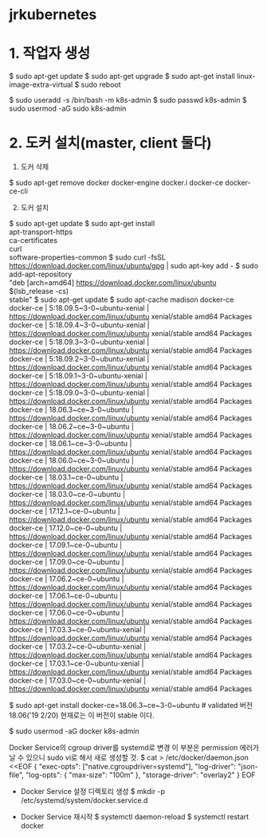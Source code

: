 # jrkubernetes

# 1. 작업자 생성

$ sudo apt-get update
$ sudo apt-get upgrade
$ sudo apt-get install linux-image-extra-virtual
$ sudo reboot

$ sudo useradd -s /bin/bash -m k8s-admin
$ sudo passwd k8s-admin
$ sudo usermod -aG sudo k8s-admin

# 2. 도커 설치(master, client 둘다)

1) 도커 삭제

$ sudo apt-get remove docker docker-engine docker.i docker-ce docker-ce-cli

2) 도커 설치 

$ sudo apt-get update
$ sudo apt-get install \
    apt-transport-https \
    ca-certificates \
    curl \
    software-properties-common
$ sudo curl -fsSL https://download.docker.com/linux/ubuntu/gpg | sudo apt-key add -
$ sudo add-apt-repository \
    "deb [arch=amd64] https://download.docker.com/linux/ubuntu \
    $(lsb_release -cs) \
    stable"
$ sudo apt-get update
$ sudo apt-cache madison docker-ce
  docker-ce | 5:18.09.5~3-0~ubuntu-xenial | https://download.docker.com/linux/ubuntu xenial/stable amd64 Packages
 docker-ce | 5:18.09.4~3-0~ubuntu-xenial | https://download.docker.com/linux/ubuntu xenial/stable amd64 Packages
 docker-ce | 5:18.09.3~3-0~ubuntu-xenial | https://download.docker.com/linux/ubuntu xenial/stable amd64 Packages
 docker-ce | 5:18.09.2~3-0~ubuntu-xenial | https://download.docker.com/linux/ubuntu xenial/stable amd64 Packages
 docker-ce | 5:18.09.1~3-0~ubuntu-xenial | https://download.docker.com/linux/ubuntu xenial/stable amd64 Packages
 docker-ce | 5:18.09.0~3-0~ubuntu-xenial | https://download.docker.com/linux/ubuntu xenial/stable amd64 Packages
 docker-ce | 18.06.3~ce~3-0~ubuntu | https://download.docker.com/linux/ubuntu xenial/stable amd64 Packages
 docker-ce | 18.06.2~ce~3-0~ubuntu | https://download.docker.com/linux/ubuntu xenial/stable amd64 Packages
 docker-ce | 18.06.1~ce~3-0~ubuntu | https://download.docker.com/linux/ubuntu xenial/stable amd64 Packages
 docker-ce | 18.06.0~ce~3-0~ubuntu | https://download.docker.com/linux/ubuntu xenial/stable amd64 Packages
 docker-ce | 18.03.1~ce-0~ubuntu | https://download.docker.com/linux/ubuntu xenial/stable amd64 Packages
 docker-ce | 18.03.0~ce-0~ubuntu | https://download.docker.com/linux/ubuntu xenial/stable amd64 Packages
 docker-ce | 17.12.1~ce-0~ubuntu | https://download.docker.com/linux/ubuntu xenial/stable amd64 Packages
 docker-ce | 17.12.0~ce-0~ubuntu | https://download.docker.com/linux/ubuntu xenial/stable amd64 Packages
 docker-ce | 17.09.1~ce-0~ubuntu | https://download.docker.com/linux/ubuntu xenial/stable amd64 Packages
 docker-ce | 17.09.0~ce-0~ubuntu | https://download.docker.com/linux/ubuntu xenial/stable amd64 Packages
 docker-ce | 17.06.2~ce-0~ubuntu | https://download.docker.com/linux/ubuntu xenial/stable amd64 Packages
 docker-ce | 17.06.1~ce-0~ubuntu | https://download.docker.com/linux/ubuntu xenial/stable amd64 Packages
 docker-ce | 17.06.0~ce-0~ubuntu | https://download.docker.com/linux/ubuntu xenial/stable amd64 Packages
 docker-ce | 17.03.3~ce-0~ubuntu-xenial | https://download.docker.com/linux/ubuntu xenial/stable amd64 Packages
 docker-ce | 17.03.2~ce-0~ubuntu-xenial | https://download.docker.com/linux/ubuntu xenial/stable amd64 Packages
 docker-ce | 17.03.1~ce-0~ubuntu-xenial | https://download.docker.com/linux/ubuntu xenial/stable amd64 Packages
 docker-ce | 17.03.0~ce-0~ubuntu-xenial | https://download.docker.com/linux/ubuntu xenial/stable amd64 Packages

$ sudo apt-get install docker-ce=18.06.3~ce~3-0~ubuntu # validated 버전 18.06('19 2/20)
현재로는 이 버전이 stable 이다.

$ sudo usermod -aG docker k8s-admin

Docker Service의 cgroup driver를 systemd로 변경
  이 부분은 permission 에러가 날 수 있으니 sudo vi로 해서 새로 생성할 것.
$ cat > /etc/docker/daemon.json <<EOF
{
  "exec-opts": ["native.cgroupdriver=systemd"],
  "log-driver": "json-file",
  "log-opts": {
    "max-size": "100m"
  },
  "storage-driver": "overlay2"
}
EOF



- Docker Service 설정 디렉토리 생성
$ mkdir -p /etc/systemd/system/docker.service.d

- Docker Service 재시작
$ systemctl daemon-reload
$ systemctl restart docker






